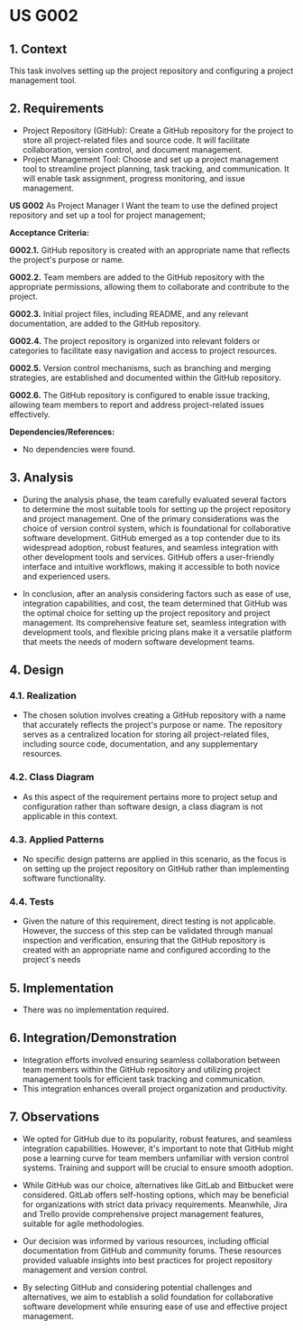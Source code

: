 # US G002

## 1. Context

This task involves setting up the project repository and 
configuring a project management tool.

## 2. Requirements

* Project Repository (GitHub): Create a GitHub repository for the project to store all project-related files
and source code. It will facilitate collaboration, version control, and document management. 
* Project Management Tool: Choose and set up a project management tool to streamline project planning, 
task tracking, and communication. It will enable task assignment, progress monitoring, and issue management.

**US G002** As Project Manager I Want the team to use the defined project 
repository and set up a tool for project management;

**Acceptance Criteria:**

**G002.1.** GitHub repository is created with an appropriate name that reflects the project's purpose or name.

**G002.2.** Team members are added to the GitHub repository with the appropriate permissions, allowing them to collaborate and contribute to the project.

**G002.3.** Initial project files, including README, and any relevant documentation, are added to the GitHub repository.

**G002.4.** The project repository is organized into relevant folders or categories to facilitate easy navigation and access to project resources.

**G002.5.** Version control mechanisms, such as branching and merging strategies, are established and documented within the GitHub repository.

**G002.6.** The GitHub repository is configured to enable issue tracking, allowing team members to report and address project-related issues effectively.

**Dependencies/References:**

- No dependencies were found.

## 3. Analysis

* During the analysis phase, the team carefully evaluated several factors to determine the most suitable tools for setting 
up the project repository and project management. 
 One of the primary considerations was the choice of version control system,
which is foundational for collaborative software development. 
 GitHub emerged as a top contender due to its widespread adoption, robust features, 
and seamless integration with other development tools and services.
 GitHub offers a user-friendly interface and intuitive workflows, 
making it accessible to both novice and experienced users.

* In conclusion, after an analysis considering factors such as ease of use, integration capabilities, and cost, 
the team determined that GitHub was the optimal choice for setting up the project repository and project management.
 Its comprehensive feature set, seamless integration with development tools, and flexible pricing plans make it a versatile 
platform that meets the needs of modern software development teams.

## 4. Design

### 4.1. Realization

* The chosen solution involves creating a GitHub repository with a name that accurately reflects the project's purpose or name. 
 The repository serves as a centralized location for storing all project-related files, including source code, documentation,
and any supplementary resources.

### 4.2. Class Diagram

* As this aspect of the requirement pertains more to project setup and configuration rather than software design, 
a class diagram is not applicable in this context.

### 4.3. Applied Patterns

* No specific design patterns are applied in this scenario, as the focus is on setting up the project repository on 
GitHub rather than implementing software functionality.

### 4.4. Tests
* Given the nature of this requirement, direct testing is not applicable. 
However, the success of this step can be validated through manual inspection and verification,
ensuring that the GitHub repository is created with an appropriate name and configured according to the project's needs

## 5. Implementation

* There was no implementation required. 

## 6. Integration/Demonstration
* Integration efforts involved ensuring seamless collaboration between team members 
within the GitHub repository and utilizing project management tools for efficient 
task tracking and communication.  
* This integration enhances overall project organization and productivity.

## 7. Observations

* We opted for GitHub due to its popularity, robust features, and seamless integration capabilities.
However, it's important to note that GitHub might pose a learning curve for team members unfamiliar with version control systems.
Training and support will be crucial to ensure smooth adoption.

* While GitHub was our choice, alternatives like GitLab and Bitbucket were considered.
GitLab offers self-hosting options, which may be beneficial for organizations with strict data privacy requirements.
Meanwhile, Jira and Trello provide comprehensive project management features, suitable for agile methodologies.

* Our decision was informed by various resources, including official documentation from GitHub and community forums.
These resources provided valuable insights into best practices for project repository management and version control.

* By selecting GitHub and considering potential challenges and alternatives, we aim to establish a solid foundation for
collaborative software development while ensuring ease of use and effective project management.
